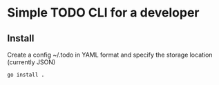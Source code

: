 # Simple TODO CLI for a developer

## Install
Create a config ~/.todo in YAML format and specify the storage location (currently JSON)
```bash
go install .
```